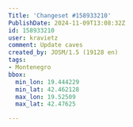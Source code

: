 ```yaml
---
Title: 'Changeset #158933210'
PublishDate: 2024-11-09T13:08:32Z
id: 158933210
user: kravietz
comment: Update caves
created_by: JOSM/1.5 (19128 en)
tags:
- Montenegro
bbox:
  min_lon: 19.444229
  min_lat: 42.462128
  max_lon: 19.52509
  max_lat: 42.47625

---
```

